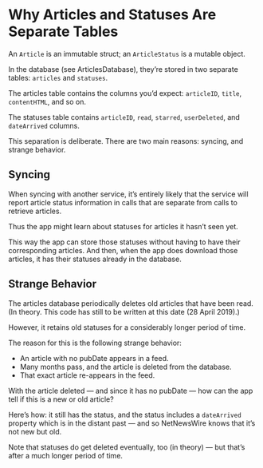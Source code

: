 # Why Articles and Statuses Are Separate Tables

An `Article` is an immutable struct; an `ArticleStatus` is a mutable object.

In the database (see ArticlesDatabase), they’re stored in two separate tables: `articles` and `statuses`.

The articles table contains the columns you’d expect: `articleID`, `title`, `contentHTML`, and so on.

The statuses table contains `articleID`, `read`, `starred`, `userDeleted`, and `dateArrived` columns.

This separation is deliberate. There are two main reasons: syncing, and strange behavior.

## Syncing

When syncing with another service, it’s entirely likely that the service will report article status information in calls that are separate from calls to retrieve articles.

Thus the app might learn about statuses for articles it hasn’t seen yet.

This way the app can store those statuses without having to have their corresponding articles. And then, when the app does download those articles, it has their statuses already in the database.

## Strange Behavior

The articles database periodically deletes old articles that have been read. (In theory. This code has still to be written at this date (28 April 2019).)

However, it retains old statuses for a considerably longer period of time.

The reason for this is the following strange behavior:

* An article with no pubDate appears in a feed.
* Many months pass, and the article is deleted from the database.
* That exact article re-appears in the feed.

With the article deleted — and since it has no pubDate — how can the app tell if this is a new or old article?

Here’s how: it still has the status, and the status includes a `dateArrived` property which is in the distant past — and so NetNewsWire knows that it’s not new but old.

Note that statuses do get deleted eventually, too (in theory) — but that’s after a much longer period of time.